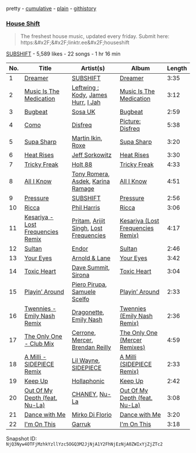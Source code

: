 pretty - [cumulative](/playlists/cumulative/2vpAyuy9HOTPjygPl63QuH.md) - [plain](/playlists/plain/2vpAyuy9HOTPjygPl63QuH) - [githistory](https://github.githistory.xyz/mackorone/spotify-playlist-archive/blob/main/playlists/plain/2vpAyuy9HOTPjygPl63QuH)

### [House Shift](https://open.spotify.com/playlist/2vpAyuy9HOTPjygPl63QuH)

> The freshest house music, updated every friday\. Submit here: https:&\#x2F;&\#x2F;linktr.ee&\#x2F;houseshift

[SUBSHIFT](https://open.spotify.com/user/gl9sml84khuto2ag30n4ijsmv) - 5,589 likes - 22 songs - 1 hr 16 min

| No. | Title | Artist(s) | Album | Length |
|---|---|---|---|---|
| 1 | [Dreamer](https://open.spotify.com/track/47SEt8Ftu5Vm69yRoFUDXr) | [SUBSHIFT](https://open.spotify.com/artist/6oj23vhIuGx4bOqVmQ9oOo) | [Dreamer](https://open.spotify.com/album/60DNwMVgnq9J3dV0yC0LcQ) | 3:35 |
| 2 | [Music Is The Medication](https://open.spotify.com/track/5FRsalFMNTPxCPEzpoVCF4) | [Leftwing : Kody](https://open.spotify.com/artist/7eYXtOjJGhrM16cK2hRmnR), [James Hurr](https://open.spotify.com/artist/2g9i2kA0jUr6sfAT28l2vL), [I Jah](https://open.spotify.com/artist/2zoDXV6Ko316CBoCnGLDoS) | [Music Is The Medication](https://open.spotify.com/album/6rXEvtsxkwDdGqRpN0nthf) | 3:12 |
| 3 | [Bugbeat](https://open.spotify.com/track/7ukIYN8wvyAIpPAEU5nCbK) | [Sosa UK](https://open.spotify.com/artist/3JlN0MeWVJq0vjvsvWCRZ5) | [Bugbeat](https://open.spotify.com/album/0BqdtICrtwzq8DMf7NXATV) | 2:59 |
| 4 | [Como](https://open.spotify.com/track/2jWqS0gbqMeDmEAxFLaftX) | [Disfreq](https://open.spotify.com/artist/2r6S8dhE6TLxyYJndSd345) | [Picture: Disfreq](https://open.spotify.com/album/1LhcWBDBfzQNsyP9M5lAuw) | 5:38 |
| 5 | [Supa Sharp](https://open.spotify.com/track/12nQDslUWJxVi6yGjYbL2s) | [Martin Ikin](https://open.spotify.com/artist/7DhdJhd6DrxeJlUajwttd1), [Roxe](https://open.spotify.com/artist/5VANY8UHET4MOfqcgZ0RYp) | [Supa Sharp](https://open.spotify.com/album/4tISSlcJrLV3jQl4HCRTli) | 3:20 |
| 6 | [Heat Rises](https://open.spotify.com/track/0wG6nWx1Y3IpzxPcA2iORu) | [Jeff Sorkowitz](https://open.spotify.com/artist/2398j57F5pxJjxadRLVZCC) | [Heat Rises](https://open.spotify.com/album/5AUuLxtzNGvmqb0eBGheBU) | 3:30 |
| 7 | [Tricky Freak](https://open.spotify.com/track/7Ein0XRZaeXG9KClGNjLnx) | [Holt 88](https://open.spotify.com/artist/5YjvMkjdrBGdoegUvgu4pu) | [Tricky Freak](https://open.spotify.com/album/0ltG1bnpLNEtuzgUgxb8jD) | 4:33 |
| 8 | [All I Know](https://open.spotify.com/track/2luiESLAmsbgq5UP7m5dm5) | [Tony Romera](https://open.spotify.com/artist/7GQsOji7pfixzkLt63awo5), [Asdek](https://open.spotify.com/artist/2rxubOde1svVDYAVDy7PDS), [Karina Ramage](https://open.spotify.com/artist/08lRbqt7evEbYvgUlbSgYb) | [All I Know](https://open.spotify.com/album/79JRLZ1puZjUelFVzR8igb) | 4:51 |
| 9 | [Pressure](https://open.spotify.com/track/5Bhpw5EbF6fLflC41NI4HD) | [SUBSHIFT](https://open.spotify.com/artist/6oj23vhIuGx4bOqVmQ9oOo) | [Pressure](https://open.spotify.com/album/5dxB50EGjlSa9p1F9z2gfX) | 2:56 |
| 10 | [Ricca](https://open.spotify.com/track/5XS7vlBkZYVRtIzJvl5rtf) | [Phil Harris](https://open.spotify.com/artist/06icPsYb2sw6FlJKYhwsv0) | [Ricca](https://open.spotify.com/album/3ruQX8vJKtJfQS8YufhU68) | 3:06 |
| 11 | [Kesariya \- Lost Frequencies Remix](https://open.spotify.com/track/1lGM7rKw8G2Sz0DDuKL82f) | [Pritam](https://open.spotify.com/artist/1wRPtKGflJrBx9BmLsSwlU), [Arijit Singh](https://open.spotify.com/artist/4YRxDV8wJFPHPTeXepOstw), [Lost Frequencies](https://open.spotify.com/artist/7f5Zgnp2spUuuzKplmRkt7) | [Kesariya \(Lost Frequencies Remix\)](https://open.spotify.com/album/2DjMuo6Tz2BfmvgA2p63a3) | 4:17 |
| 12 | [Sultan](https://open.spotify.com/track/1ERes0uWCuGgcSJrh9jTTi) | [Endor](https://open.spotify.com/artist/6F3vLfyutkUhpM50G84eMt) | [Sultan](https://open.spotify.com/album/1A70Tdp7GctvhkDEwEvv6Q) | 2:46 |
| 13 | [Your Eyes](https://open.spotify.com/track/0ET8m99oMBtoFl4B0p9A8C) | [Arnold & Lane](https://open.spotify.com/artist/1lOq8MFrqfYB486L9xycj2) | [Your Eyes](https://open.spotify.com/album/25yJXiBX0gCYVXDgM7DVtI) | 3:42 |
| 14 | [Toxic Heart](https://open.spotify.com/track/2la3W2OKbwMR4gkZtNyoqw) | [Dave Summit](https://open.spotify.com/artist/75FwhSvdHTkLKe5pLaPEQq), [Sirona](https://open.spotify.com/artist/2ujhjcnmXKAC4IsW9fFw6G) | [Toxic Heart](https://open.spotify.com/album/67FgXCMlUV7IOzSfHI7iSn) | 3:04 |
| 15 | [Playin’ Around](https://open.spotify.com/track/3FJbcgGXTXqVsdbqTUSkCB) | [Piero Pirupa](https://open.spotify.com/artist/5FD9tbbiWd6th8FaOdCtnB), [Samuele Scelfo](https://open.spotify.com/artist/1Crlx3zUeYXCHoWEFm0E5H) | [Playin’ Around](https://open.spotify.com/album/01rvS6mmGjIslWyEVT1Hco) | 2:33 |
| 16 | [Twennies \- Emily Nash Remix](https://open.spotify.com/track/2CCumBlHR0BBXJCF8rlUqu) | [Dragonette](https://open.spotify.com/artist/4GLJPBj5Cdr9AgLKvLWM4n), [Emily Nash](https://open.spotify.com/artist/6OaDL8ICMweuCQZfgYIKup) | [Twennies \(Emily Nash Remix\)](https://open.spotify.com/album/2SE1u9tDIvRobaKNIRgtkL) | 2:36 |
| 17 | [The Only One \- Club Mix](https://open.spotify.com/track/3l0CwAIeYSWLBIUxd055P4) | [Cerrone](https://open.spotify.com/artist/5SE2sfwTpxL2vXRdG6H5PM), [Mercer](https://open.spotify.com/artist/7aSsnDTH11xS2yIn6cNtsF), [Brendan Reilly](https://open.spotify.com/artist/5JO2xhC4QRDrMam4oJHx4z) | [The Only One \(Mercer Remixes\)](https://open.spotify.com/album/3Z1B05aZ4F9G73LfDngwKx) | 4:59 |
| 18 | [A Milli \- SIDEPIECE Remix](https://open.spotify.com/track/4CPNhy7ewpOXsE0z3ujr49) | [Lil Wayne](https://open.spotify.com/artist/55Aa2cqylxrFIXC767Z865), [SIDEPIECE](https://open.spotify.com/artist/5czbzNZZfWpyFgZyfT3Mkk) | [A Milli \(SIDEPIECE Remix\)](https://open.spotify.com/album/3FByyqBJagDDB46ICMf7XK) | 2:33 |
| 19 | [Keep Up](https://open.spotify.com/track/0H4ldHOvXdVJXyxHZZC3hm) | [Hollaphonic](https://open.spotify.com/artist/5MOWxZWdW3Hi4IPyyRrRTi) | [Keep Up](https://open.spotify.com/album/2wstSFU3VMTXdqTIuXARw6) | 2:42 |
| 20 | [Out Of My Depth \(feat\. Nu\-La\)](https://open.spotify.com/track/36QnWEgMhGqX40Jw3MuOZU) | [CHANEY](https://open.spotify.com/artist/2dUjApyXX9UqIsFGzoHyhX), [Nu\-La](https://open.spotify.com/artist/4yzrGOiPCcssfpKBT0bnHR) | [Out Of My Depth \(feat\. Nu\-La\)](https://open.spotify.com/album/4ucoXcuxkDJ7mkv4Mk5BRp) | 3:08 |
| 21 | [Dance with Me](https://open.spotify.com/track/1twGsEDffBMQ5zoftqG1Lw) | [Mirko Di Florio](https://open.spotify.com/artist/4B9TNYzqv1ClVclflVWMic) | [Dance with Me](https://open.spotify.com/album/6n5gAyPw5RcOalTYLogKoQ) | 3:20 |
| 22 | [I'm On This](https://open.spotify.com/track/2vQIdzX1W2bxelFp9EH1PG) | [Garruk](https://open.spotify.com/artist/0BOIQrF0wbLfBl1NIB5BCm) | [I'm On This](https://open.spotify.com/album/2JqEB25AFtsyWfD0BCVYjX) | 3:18 |

Snapshot ID: `NjQ3Nyw4OTFjMzhkYzllYzc5OGQ3M2JjNjA1Y2FhNjEzNjA0ZWIxYjZjZTc2`
